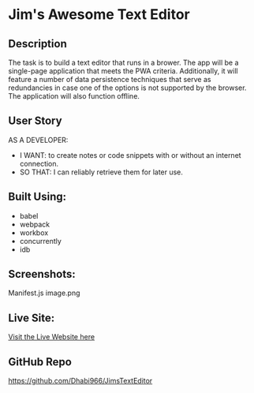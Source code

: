# Jim's Awesome Text Editor

## Description
The task is to build a text editor that runs in a brower. The app will be a single-page application that meets the PWA criteria. Additionally, it will feature a number of data persistence techniques that serve as redundancies in case one of the options is not supported by the browser. The application will also function offline.

## User Story
AS A DEVELOPER: 
* I WANT: to create notes or code snippets with or without an internet connection.
* SO THAT: I can reliably retrieve them for later use.

## Built Using:
* babel
* webpack
* workbox
* concurrently
* idb

## Screenshots:
Manifest.js
image.png



## Live Site: 
[Visit the Live Website here](https://jimstextexteditor.herokuapp.com/)

## GitHub Repo
https://github.com/Dhabi966/JimsTextEditor